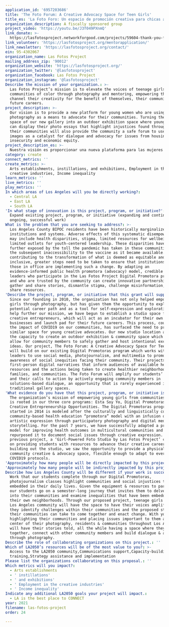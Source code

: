 ```yaml
---
application_id: '6957203686'
title: 'The Foto Forum: A Creative Advocacy Space for Teen Girls'
title_es: 'La Foto Foro: Un espacio de promoción creativa para chicas adolescentes'
organization_description: A fiscally sponsored group
project_video: 'https://youtu.be/J3f049PXnmQ'
link_donate: >-
  https://lasfotosproject.networkforgood.com/projects/59604-thank-you-for-supporting-las-fotos-project
link_volunteer: 'https://lasfotosproject.org/mentorapplication/'
link_newsletter: 'https://lasfotosproject.org/contact/'
ein: 95-4302067
organization_name: Las Fotos Project
mailing_address_zip: '90012'
organization_website: 'https://lasfotosproject.org/'
organization_twitter: '@lasfotosproject'
organization_facebook: Las Fotos Project
organization_instagram: '@lasfotosproject'
Describe the mission of your organization.: >-
  Las Fotos Project’s mission is to elevate the voices of teenage girls from
  communities of color through photography and mentoring, empowering them to
  channel their creativity for the benefit of themselves, their community, and
  future careers.
project_description: >-
  Our vision is to provide a new platform for young women who are using their
  photography as a means to advocate for their communities. Turning the outdoor
  space of our new gallery into an outdoor exhibition space where young women
  can display their photo essays that highlight injustices found throughout
  their communities will also provide the community a safe forum to use these
  images as a catalyst for dialogue and advocacy for issues from housing to food
  insecurity and economic equity.
project_description_es: >-
  Nuestra visión es proporcionar una nueva plataforma para las mujeres jóvenes que utilizan su fotografía como un medio para defender sus comunidades. Convertir el espacio al aire libre de nuestra nueva galería en un espacio de exhibición donde las mujeres jóvenes pueden mostrar sus ensayos fotográficos que resaltan las injusticias encontradas en sus comunidades también proporcionará a la comunidad un foro seguro para usar estas imágenes como catalizador para el diálogo y la promoción de problemas de vivienda a la inseguridad alimentaria y la equidad económica.
category: create
connect_metrics: ''
create_metrics: >-
  Arts establishments, instillations, and exhibitions, Employment in the
  creative industries, Income inequality
learn_metrics: ''
live_metrics: ''
play_metrics: ''
In which areas of Los Angeles will you be directly working?:
  - Central LA
  - East LA
  - South LA
'In what stage of innovation is this project, program, or initiative?': >-
  Expand existing project, program, or initiative (expanding and continuing
  ongoing, successful work)
What is the problem that you are seeking to address?: >-
  Los Angeles County BIPOC residents have been historically marginalized by
  institutions and systems. Adverse effects of this systematic disempowerment
  may include health disparities, stigma, limited resources for wellbeing, and
  limited outlets for youth-centered leadership. These disparities have been
  further exposed by the toll the pandemic has taken in these communities and
  the subsequent inaccessibility to the vaccine as it became available. In
  contributing to the transformation of what is deemed as equitable and
  inclusive, greater steps need to be taken to ensure that institutions and
  those in office are implementing such a change. By adapting an
  evidence-informed public health promotora (advocacy) model, credible youth
  leaders who participate in the Las Fotos Project Digital Promotora program,
  and who are trusted by the community can create innovative partnerships to
  gather and share stories, dismantle stigma, challenge misinformation, and
  share resources.
'Describe the project, program, or initiative that this grant will support to address the problem identified.': >-
  Since our founding in 2010, the organization has not only helped empower young
  girls through photography, but has given them the opportunity to explore a
  potential career path and as a tool for self-expression and exploration. To
  help further our mission, we have begun to establish a studio space for young
  creative entrepreneurs, which will act as an incubator for their own small
  businesses and launch pad for their future careers. This process, coupled with
  the impact of COVID19 on our communities, has surfaced the need to provide a
  similar space for young creative advocates. Our new studio location also has
  the capacity to create an outdoor exhibition & community space which would
  allow for community members to safely gather and host intentional exchange
  ideas. Our project, The Foto Forum: A Creative Advocacy Space for Teen Girls,
  will build on our existing Digital Promotoras program which works with youth
  leaders to use social media, photojournalism, and multimedia to promote
  awareness of social inequities facing their community. Their projects serve as
  first-person digital narratives that inform audiences of available health
  resources and the actions being taken to create healthier neighborhoods,
  families, and communities. The Foto Forum will amplify our students’ voices
  and their calls to action by actively engaging community members in
  solutions-based dialogue, an opportunity that is rarely experienced in
  traditional gallery spaces.
'What evidence do you have that this project, program, or initiative is or will be successful, and how will you define and measure success?': >-
  The organization’s mission of empowering young girls from communities of color
  is rooted in our three core programs: Esta Soy Yo, Digital Promotoras, and
  Creative Entrepreneurship Opportunities. The Digital Promotoras program,
  started in 2014 is modeled after the culturally and linguistically competent
  community-based health education “promotora” model with an infusion of
  artistic expression through participatory photography and digital media
  storytelling. For the past 7 years, we have successfully adapted a proven
  model for improving health outcomes in multicultural communities and
  repurposed it to document social issues through creative expression. Our
  previous project, a ‘Girl-Powered Foto Studio by Las Fotos Project’ centered
  on providing students with resources to advance their creative careers. While
  building out the studio, we saw the opportunity to provide a physical
  community creative & advocacy space, flexible enough to adapt to ever-changing
  COVID19 protocols.
'Approximately how many people will be directly impacted by this project, program, or initiative?': '150'
'Approximately how many people will be indirectly impacted by this project, program, or initiative?': '2000'
Describe how Los Angeles County will be different if your work is successful.: >-
  Work that our students complete through our Digital Promotoras,
  photojournalism classes highlight communities and social injustices that are
  embedded in their daily lives. Given the equipment & resources to participate,
  our students go on a semester-long journey that invites them to delve deeper
  into their communities and examine inequalities that have been embedded in
  their own neighborhoods. Through our proposed project, teenage girls in the
  Los Angeles community will have the space to have their voices amplified as
  they identify challenges within their communities and the proposed steps that
  their communities can take to come together and enact change. With youth
  highlighting their communities and placing issues important to them at the
  center of their photography, residents & communities throughout Los Angeles
  will have their stories told, all the while having a space where they can come
  together, connect with other community members and build dialogue & action
  through photography.
Describe the role of collaborating organizations on this project.: ''
Which of LA2050’s resources will be of the most value to you?: >-
  Access to the LA2050 community,Communications support,Capacity-building and
  training,Strategy assistance and implementation
Please list the organizations collaborating on this proposal.: ''
Which metrics will you impact?:
  - Arts establishments
  - ' instillations'
  - ' and exhibitions'
  - ' Employment in the creative industries'
  - ' Income inequality'
Indicate any additional LA2050 goals your project will impact.:
  - LA is the best place to CONNECT
year: 2021
filename: las-fotos-project
order: 24

---
```

